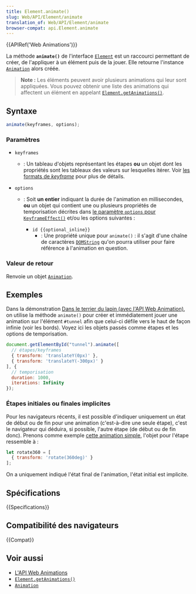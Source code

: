 ```yaml
---
title: Element.animate()
slug: Web/API/Element/animate
translation_of: Web/API/Element/animate
browser-compat: api.Element.animate
---
```

{{APIRef('Web Animations')}}

La méthode **`animate()`** de l'interface [`Element`](/fr/docs/Web/API/Element) est un raccourci permettant de créer, de l'appliquer à un élément puis de la jouer. Elle retourne l'instance [`Animation`](/fr/docs/Web/API/Animation) alors créée.

> **Note :** Les éléments peuvent avoir plusieurs animations qui leur sont appliquées. Vous pouvez obtenir une liste des animations qui affectent un élément en appelant [`Element.getAnimations()`](/fr/docs/Web/API/Element/getAnimations).

## Syntaxe

```js
animate(keyframes, options);
```

### Paramètres

- `keyframes`
  - : Un tableau d'objets représentant les étapes **ou** un objet dont les propriétés sont les tableaux des valeurs sur lesquelles itérer. Voir [les formats de <i lang="en">keyframe</i>](/fr/docs/Web/API/Web_Animations_API/Keyframe_Formats) pour plus de détails.
- `options`

  - : Soit **un entier** indiquant la durée de l'animation en millisecondes, **ou** un objet qui contient une ou plusieurs propriétés de temporisation décrites dans [le paramètre `options` pour `KeyframeEffect()`](/fr/docs/Web/API/KeyframeEffect/KeyframeEffect#paramètres) et/ou les options suivantes&nbsp;:

    - `id {{optional_inline}}`
      - : Une propriété unique pour `animate()`&nbsp;: il s'agit d'une chaîne de caractères [`DOMString`](/fr/docs/Web/API/DOMString) qu'on pourra utiliser pour faire référence à l'animation en question.

### Valeur de retour

Renvoie un objet [`Animation`](/fr/docs/Web/API/Animation).

## Exemples

Dans la démonstration [Dans le terrier du lapin (avec l'API Web Animation)](https://codepen.io/SphinxKnight/pen/NWwQbJz), on utilise la méthode `animate()` pour créer et immédiatement jouer une animation sur l'élément `#tunnel` afin que celui-ci défile vers le haut de façon infinie (voir les bords). Voyez ici les objets passés comme étapes et les options de temporisation.

```js
document.getElementById("tunnel").animate([
  // étapes/keyframes
  { transform: 'translateY(0px)' },
  { transform: 'translateY(-300px)' }
], {
  // temporisation
  duration: 1000,
  iterations: Infinity
});
```

### Étapes initiales ou finales implicites

Pour les navigateurs récents, il est possible d'indiquer uniquement un état de début ou de fin pour une animation (c'est-à-dire une seule étape), c'est le navigateur qui déduira, si possible, l'autre étape (de début ou de fin donc). Prenons comme exemple [cette animation simple](https://mdn.github.io/dom-examples/web-animations-api/implicit-keyframes.html), l'objet pour l'étape ressemble à&nbsp;:

```js
let rotate360 = [
  { transform: 'rotate(360deg)' }
];
```

On a uniquement indiqué l'état final de l'animation, l'état initial est implicite.

## Spécifications

{{Specifications}}

## Compatibilité des navigateurs

{{Compat}}

## Voir aussi

- [L'API Web Animations](/fr/docs/Web/API/Web_Animations_API)
- [`Element.getAnimations()`](/fr/docs/Web/API/Element/getAnimations)
- [`Animation`](/fr/docs/Web/API/Animation)
